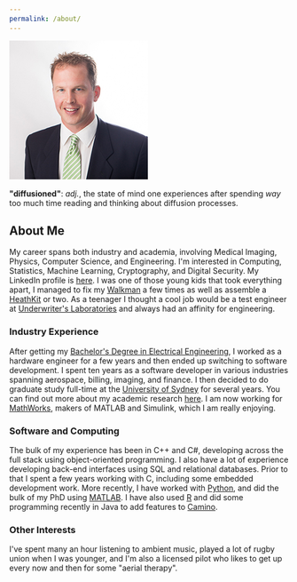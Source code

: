 ```yaml
---
permalink: /about/
---
```

![Blog Author](/images/Author-Pic-250x250.jpg)

**"diffusioned"**: *adj.*, the state of mind one experiences after spending *way* too much time reading and thinking about diffusion processes.

## About Me ##

My career spans both industry and academia, involving Medical Imaging, Physics, Computer Science, and Engineering.  I'm interested in Computing, Statistics, Machine Learning, Cryptography, and Digital Security.  My LinkedIn profile is [here](https://www.linkedin.com/in/ned-charles-7b54832).  I was one of those young kids that took everything apart, I managed to fix my [Walkman](https://en.wikipedia.org/wiki/Walkman#Cassette-based) a few times as well as assemble a [HeathKit](http://heathkit.com) or two.  As a teenager I thought a cool job would be a test engineer at [Underwriter's Laboratories](https://www.ul.com/) and always had an affinity for engineering.

### Industry Experience ###
After getting my [Bachelor's Degree in Electrical Engineering](https://purdue.edu/), I worked as a hardware engineer for a few years and then ended up switching to software development.  I spent ten years as a software developer in various industries spanning aerospace, billing, imaging, and finance.  I then decided to do graduate study full-time at the [University of Sydney](https://sydney.edu.au) for several years.  You can find out more about my academic research [here](/research/).  I am now working for [MathWorks](https://www.mathworks.com), makers of MATLAB and Simulink, which I am really enjoying. 

### Software and Computing ###

The bulk of my experience has been in C++ and C#, developing across the full stack using object-oriented programming.  I also have a lot of experience developing back-end interfaces using SQL and relational databases.  Prior to that I spent a few years working with C, including some embedded development work.  More recently, I have worked with [Python](https://www.python.org/), and did the bulk of my PhD using [MATLAB](https://www.mathworks.com/products/matlab/).  I have also used [R](https://www.r-project.org/) and did some programming recently in Java to add features to [Camino](http://camino.cs.ucl.ac.uk/).

### Other Interests ###

I've spent many an hour listening to ambient music, played a lot of rugby union when I was younger, and I'm also a licensed pilot who likes to get up every now and then for some "aerial therapy".
